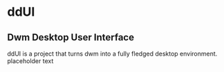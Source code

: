 # ddUI
## Dwm Desktop User Interface

ddUI is a project that turns dwm into a fully fledged desktop environment. placeholder text
